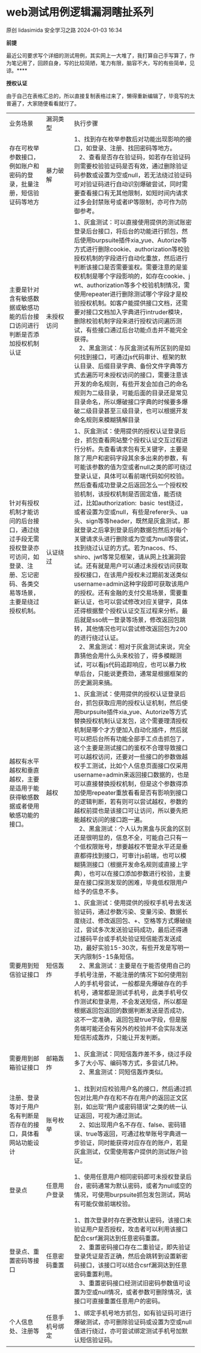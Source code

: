 #  web测试用例逻辑漏洞瞎扯系列   
原创 lidasimida  安全学习之路   2024-01-03 16:34  
  
**前提**  
  
最近公司要求写个详细的测试用例，其实网上一大堆了，我打算自己手写算了，作为笔记用了，回顾自身，写的比较简陋，笔力有限，脑容不大，写的有些简单，见谅。****  
  
**授权认证**  
  
由于自己在表格汇总的，所以直接复制表格过来了，懒得重新编辑了，毕竟写的太普遍了，大家随便看看就行了。  
  
<table><colgroup><col width="155" style="mso-width-source:userset;mso-width-alt:5273;width:116pt;"/><col width="122" style="mso-width-source:userset;mso-width-alt:4164;width:92pt;"/><col width="535" style="mso-width-source:userset;mso-width-alt:18261;width:401pt;"/></colgroup><tbody><tr height="42" style="mso-height-source:userset;height:31.25pt;"><td height="31" width="116" style="">业务场景</td><td width="92" style="">漏洞类型</td><td width="420" style="">执行步骤</td></tr><tr height="107" style="mso-height-source:userset;height:80.0pt;"><td height="80" width="116" style="">存在可枚举参数接口，例如账户和密码的登录，批量注册，短信验证码等地方</td><td width="92" style="">暴力破解</td><td width="364" style="">1、找到存在枚举参数后对功能出现影响的接口，如登录、注册、找回密码等地方。<br/>
   
  2、查看是否存在验证码，如若存在验证码则需要校验验证码是否有效，通过删除验证码参数或设置为空或null，若无法绕过验证码可对验证码进行自动识别爆破尝试，同时需要查看接口有无其他限制，如短时间内请求过多会封禁账号或者IP等限制，亦可作为防御参考。</td></tr><tr height="258" style="mso-height-source:userset;height:193.15pt;"><td height="193" width="116" style="">主要是针对含有敏感数据或敏感功能的后台接口访问进行判断是否添加授权机制认证</td><td width="92" style="">未授权访问</td><td width="420" style="word-break: break-all;">1、灰盒测试：可以直接使用提供的测试账密登录后台接口，将后台的功能进行抓包，然后使用burpsuite插件xia_yue、Autorize等方式进行删除cookie、authorization等校验授权机制的字段进行自动化重放，然后进行判断该接口是否需要鉴权。需要注意的是鉴权机制是哪个字段影响的，如存在cookie、jwt、authorization等多个校验机制情况，需使用repeater进行删除测试哪个字段才是校验授权机制。如客户能提供接口文档，还需要对接口文档加入字典进行intruder模块，删除校验机制字段来进行授权访问遍历测试，有些接口通过后台功能点击并不能完全获得。<br/>
   
  2、黑盒测试：与灰盒测试有所区别的是如何找到接口，可通过js代码审计、框架的默认目录、后缀目录字典、备份文件字典等方式去遍历可未授权访问的接口，需要注意该开发的命名规则，有些开发会加自己的命名规则为二级目录，可能后面的目录还是常见目录命名，所以爆破接口字典的时候要多爆破二级目录甚至三级目录，也可以根据开发命名规则来模糊猜解目录</td></tr><tr height="282" style="mso-height-source:userset;height:211.5pt;"><td height="211" width="116" style="">针对有授权机制才能访问的后台接口，通过绕过手段无需授权登录亦可访问，如登录、注册、忘记密码、各类交易等场景，主要是绕过授权机制。</td><td width="92" style="">认证绕过</td><td width="420" style="">1、灰盒测试：使用提供的授权认证登录后台，抓包查看网站整个授权认证交互过程进行分析。先查看请求包有无关键字，主要是除了用户和密码字段其余多出来的参数，有可能该参数的值为空或者null之类的即可绕过登录认证，具体可以看前端代码如何校验。然后查看成功登录之后返回怎么一个授权校验机制，该授权机制是否固定值，能否绕过，比如authorization:
  basic
  test绕过，或者设置为空或null，有些是referer头、ua头、sign等等header，既然是灰盒测试，那就登录之后拿到登录后的数据包然后对每个关键请求头进行删除或为空或为null等尝试，找到绕过认证的方式。若为nacos、f5、shiro、jwt等常见框架，请从网上找漏洞尝试。还有就是用户可以通过未授权访问获取授权接口，在该用户授权未过期前发送类似username=admin这种字段即可获取该用户的授权。还有金融的支付交易场景，需要重新认证，也可以尝试修改对应关键字，具体还得根据整个授权认证交互过程来分析。最后就是sso统一登录等场景，修改返回包跳转，其他情况也可以尝试修改返回包为200的进行绕过认证。<br/>
    2、黑盒测试：相对于灰盒测试来说，完全靠猜他会用什么头来校验了，得多模糊测试，可以看js代码追踪响应，也可以暴力枚举后台，只能说更费劲，通常是根据框架的历史漏洞来搞。</td></tr><tr height="216" style="height:162.0pt;"><td height="162" width="116" style="">越权有水平越权和垂直越权，主要是适用于能获得敏感数据或者使用敏感功能的接口。</td><td width="92" style="">越权</td><td width="420" style="">1、灰盒测试：使用提供的授权认证登录后台，抓包获取应用的授权认证机制，然后使用burpsuite插件xia_yue、Autorize等方式替换授权机制认证发包，这个需要理清授权机制是哪个才方便加入自动化插件，然后就可以把后台所有功能全部手工点击抓包了，这个主要是测试接口的鉴权不合理导致接口可以越权访问，还要对一些接口的参数做越权手工测试，比如个人信息页面接口仅采用username=admin来返回接口数据的，也是可以直接替换授权机制，但是这个参数得添加使用repeater重放看看是否有影响到接口的逻辑判断，若有则可以尝试越权，参数的越权前提也是该接口可让访问，所以要先把能越权访问的接口跑一遍。<br/>
   
  2、黑盒测试：个人认为黑盒与灰盒的区别还是很明显的，信息不全，可能自己只有一个低权限账号，想要越权不管是水平还是垂直都得找到接口，可审计js前端，也可以模糊猜测接口（根据开发命名规则或直接上字典），也可以在接口添加参数进行校验，主要是在接口探测发现的困难，毕竟低权限用户给予的信息不多。</td></tr><tr height="185" style="mso-height-source:userset;height:138.4pt;"><td height="138" width="116" style="">需要用到短信验证接口</td><td width="92" style="">短信轰炸</td><td width="420" style="">1、灰盒测试：使用提供的授权手机号去发送验证码，通过参数污染、变量污染、数据长度绕过、修改返回包、+、空格等方式爆破绕过，尝试多次发送验证码成功，最后还得通过接码平台或手机处验证短信能否发送成功，最好实验15-30次，有些开发是写明一天内限制5-15条短信。<br/>
   
  2、黑盒测试：主要是在于能否使用自己的手机号注册，不能注册的情况下如何使用别人的手机号尝试，一般都是先爆破存在的手机号，通常都是测试手机号，此类手机号仅作测试和登录用，不会发送短信，所以都是根据返回包返回的数据判断发送是否成功，这不一定准确，返回包是true字段，但是服务端可能还会有另外的校验并不会实际发送短信形成轰炸，只能让开发判断。</td></tr><tr height="107" style="mso-height-source:userset;height:80.0pt;"><td height="80" width="116" style="">需要用到邮箱验证接口</td><td width="92" style="">邮箱轰炸</td><td width="420" style="">1、灰盒测试：同短信轰炸差不多，绕过手段多了大小写、编码等方式，多尝试几种。<br/>
    2、黑盒测试：同短信轰炸类似。</td></tr><tr height="107" style="mso-height-source:userset;height:80.0pt;"><td height="80" width="116" style="">注册、登录等对于用户名有判断是否存在的接口，具体看网站功能设计</td><td width="92" style="">账号枚举</td><td width="420" style="">1、找到对应校验用户名的接口，然后通过抓包对比用户存在和不存在用户的返回正文区别，如出现“用户或密码错误”之类的统一认证返回，可视为通过测试。<br/>
   
  2、如出现用户名不存在、false、密码错误、true等返回，可通过枚举账号字典进一步验证，同时能获得对应存在的账户，若是灰盒测试，仅需使用客户提供的测试账户验证。</td></tr><tr height="130" style="mso-height-source:userset;height:97.15pt;"><td height="97" width="116" style="">登录点</td><td width="92" style=""><span lang="EN-US">任意用户登录</span></td><td width="420" style="">1、使用任意用户相同密码即可未授权登录后台，密码通常为默认密码，或者为null或空的情况，可使用burpsuite抓包发包测试，网站有可能仅做前端校验。</td></tr><tr height="107" style="mso-height-source:userset;height:80.0pt;"><td height="80" width="116" style="">登录点、重置密码等接口</td><td width="92" style="">任意密码重置</td><td width="420" style="">1、首次登录时存在更改默认密码，该接口未验证用户是否授权，攻击者可以利用该接口配合csrf漏洞达到任意密码重置。<br/>
    2、重置密码接口存在二重验证，即先验证登录凭证是否正确，然后会跳转到设置新密码接口，该接口可以结合csrf漏洞达到任意密码重置利用。<br/>
    3、重置密码接口经测试旧密码参数值可设置为空或null情况，或者参数可删除情况，该接口可直接重置任意用户的密码。</td></tr><tr height="107" style="mso-height-source:userset;height:80.0pt;"><td height="80" width="116" style="">个人信息处、注册等</td><td width="92" style="">任意手机号绑定</td><td width="420" style="">1、绑定手机号地方抓包，如有验证码可进行爆破测试，亦可删除验证码或设置为空或null值进行绕过，亦可尝试绑定测试手机号加默认短信验证码。</td></tr></tbody></table>  
  
